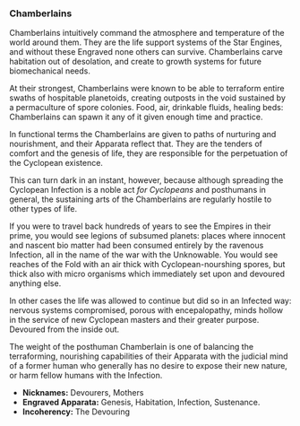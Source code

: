 ### Chamberlains

Chamberlains intuitively command the atmosphere and temperature of the world around them.  They are the life support systems of the Star Engines, and without these Engraved none others can survive.  Chamberlains carve habitation out of desolation, and create to growth systems for future biomechanical needs.

At their strongest, Chamberlains were known to be able to terraform entire swaths of hospitable planetoids, creating outposts in the void sustained by a permaculture of spore colonies.   Food, air, drinkable fluids, healing beds: Chamberlains can spawn it any of it given enough time and practice.

In functional terms the Chamberlains are given to paths of nurturing and nourishment, and their Apparata reflect that.  They are the tenders of comfort and the genesis of life, they are responsible for the perpetuation of the Cyclopean existence.

This can turn dark in an instant, however, because although spreading the Cyclopean Infection is a noble act _for Cyclopeans_ and posthumans in general, the sustaining arts of the Chamberlains are regularly hostile to other types of life.

If you were to travel back hundreds of years to see the Empires in their prime, you would see legions of subsumed planets: places where innocent and nascent bio matter had been consumed entirely by the ravenous Infection, all in the name of the war with the Unknowable.  You would see reaches of the Fold with an air thick with Cyclopean-nourshing spores, but thick also with micro organisms which immediately set upon and devoured anything else.

In other cases the life was allowed to continue but did so in an Infected way: nervous systems compromised, porous with encepalopathy, minds hollow in the service of new Cyclopean masters and their greater purpose.  Devoured from the inside out.

The weight of the posthuman Chamberlain is one of balancing the terraforming, nourishing capabilities of their Apparata with the judicial mind of a former human who generally has no desire to expose their new nature, or harm fellow humans with the Infection.

* **Nicknames:** Devourers, Mothers
* **Engraved Apparata:** Genesis, Habitation, Infection, Sustenance.
* **Incoherency:** The Devouring
